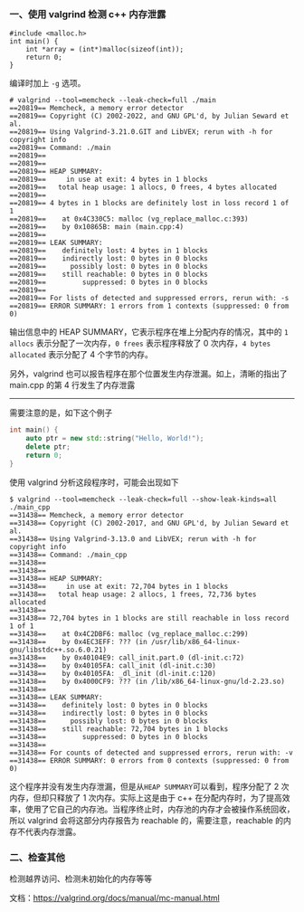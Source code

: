 ### 一、使用 valgrind 检测 c++ 内存泄露

```
#include <malloc.h>
int main() {
    int *array = (int*)malloc(sizeof(int));
    return 0;
}
```

编译时加上 `-g` 选项。

```
# valgrind --tool=memcheck --leak-check=full ./main
==20819== Memcheck, a memory error detector
==20819== Copyright (C) 2002-2022, and GNU GPL'd, by Julian Seward et al.
==20819== Using Valgrind-3.21.0.GIT and LibVEX; rerun with -h for copyright info
==20819== Command: ./main
==20819== 
==20819== 
==20819== HEAP SUMMARY:
==20819==     in use at exit: 4 bytes in 1 blocks
==20819==   total heap usage: 1 allocs, 0 frees, 4 bytes allocated
==20819== 
==20819== 4 bytes in 1 blocks are definitely lost in loss record 1 of 1
==20819==    at 0x4C330C5: malloc (vg_replace_malloc.c:393)
==20819==    by 0x10865B: main (main.cpp:4)
==20819== 
==20819== LEAK SUMMARY:
==20819==    definitely lost: 4 bytes in 1 blocks
==20819==    indirectly lost: 0 bytes in 0 blocks
==20819==      possibly lost: 0 bytes in 0 blocks
==20819==    still reachable: 0 bytes in 0 blocks
==20819==         suppressed: 0 bytes in 0 blocks
==20819== 
==20819== For lists of detected and suppressed errors, rerun with: -s
==20819== ERROR SUMMARY: 1 errors from 1 contexts (suppressed: 0 from 0)
```

输出信息中的 HEAP SUMMARY，它表示程序在堆上分配内存的情况，其中的 `1 allocs` 表示分配了一次内存，`0 frees` 表示程序释放了 0 次内存，`4 bytes allocated` 表示分配了 4 个字节的内存。

另外，valgrind 也可以报告程序在那个位置发生内存泄漏。如上，清晰的指出了 main.cpp 的第 4 行发生了内存泄露

---

需要注意的是，如下这个例子

```cpp
int main() {
    auto ptr = new std::string("Hello, World!");
    delete ptr;
    return 0;
}
```

使用 valgrind 分析这段程序时，可能会出现如下

```
$ valgrind --tool=memcheck --leak-check=full --show-leak-kinds=all ./main_cpp
==31438== Memcheck, a memory error detector
==31438== Copyright (C) 2002-2017, and GNU GPL'd, by Julian Seward et al.
==31438== Using Valgrind-3.13.0 and LibVEX; rerun with -h for copyright info
==31438== Command: ./main_cpp
==31438==
==31438==
==31438== HEAP SUMMARY:
==31438==     in use at exit: 72,704 bytes in 1 blocks
==31438==   total heap usage: 2 allocs, 1 frees, 72,736 bytes allocated
==31438==
==31438== 72,704 bytes in 1 blocks are still reachable in loss record 1 of 1
==31438==    at 0x4C2DBF6: malloc (vg_replace_malloc.c:299)
==31438==    by 0x4EC3EFF: ??? (in /usr/lib/x86_64-linux-gnu/libstdc++.so.6.0.21)
==31438==    by 0x40104E9: call_init.part.0 (dl-init.c:72)
==31438==    by 0x40105FA: call_init (dl-init.c:30)
==31438==    by 0x40105FA: _dl_init (dl-init.c:120)
==31438==    by 0x4000CF9: ??? (in /lib/x86_64-linux-gnu/ld-2.23.so)
==31438==
==31438== LEAK SUMMARY:
==31438==    definitely lost: 0 bytes in 0 blocks
==31438==    indirectly lost: 0 bytes in 0 blocks
==31438==      possibly lost: 0 bytes in 0 blocks
==31438==    still reachable: 72,704 bytes in 1 blocks
==31438==         suppressed: 0 bytes in 0 blocks
==31438==
==31438== For counts of detected and suppressed errors, rerun with: -v
==31438== ERROR SUMMARY: 0 errors from 0 contexts (suppressed: 0 from 0)
```

这个程序并没有发生内存泄漏，但是从`HEAP SUMMARY`可以看到，程序分配了 2 次内存，但却只释放了 1 次内存。实际上这是由于 c++ 在分配内存时，为了提高效率，使用了它自己的内存池。当程序终止时，内存池的内存才会被操作系统回收，所以 valgrind 会将这部分内存报告为 reachable 的，需要注意，reachable 的内存不代表内存泄露。

### 二、检查其他

检测越界访问、检测未初始化的内存等等



文档：https://valgrind.org/docs/manual/mc-manual.html

